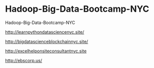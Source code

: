 # Hadoop-Big-Data-Bootcamp-NYC
Hadoop-Big-Data-Bootcamp-NYC

http://learnpythondatasciencenyc.site/

http://bigdatascienceblockchainnyc.site/

http://excelhelponsiteconsultantnyc.site

http://ebscorp.us/
